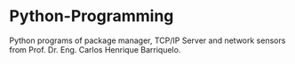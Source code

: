 Python-Programming
==================

Python programs of package manager, TCP/IP Server and network sensors from Prof. Dr. Eng. Carlos Henrique Barriquelo.
